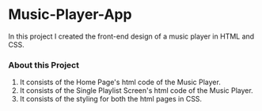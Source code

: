 # Music-Player-App
In this project I created the front-end design of a music player in HTML and CSS. <br>

### About this Project <br>
1. It consists of the Home Page's html code of the Music Player. <br>
2. It consists of the Single Playlist Screen's html code of the Music Player. <br>
3. It consists of the styling for both the html pages in CSS.
